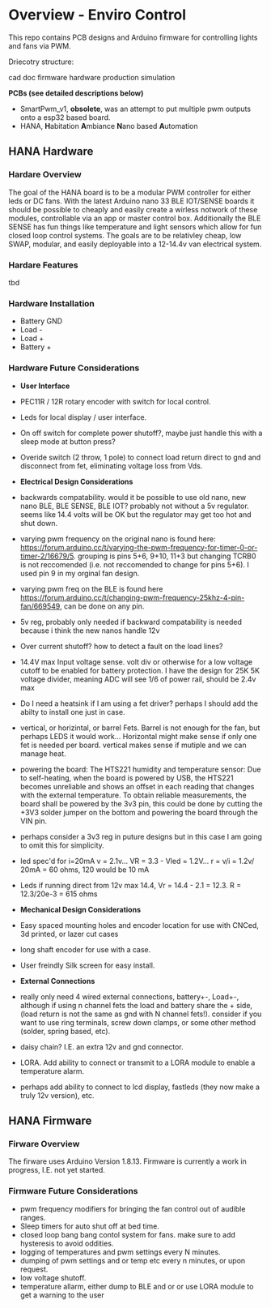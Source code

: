 # Overview - Enviro Control
This repo contains PCB designs and Arduino firmware for controlling lights and fans via PWM.

Driecotry structure:

cad
doc
firmware
hardware
production
simulation


**PCBs (see detailed descriptions below)**
* SmartPwm_v1, **obsolete**, was an attempt to put multiple pwm outputs onto a esp32 based board.
* HANA, **H**abitation **A**mbiance **N**ano based **A**utomation

## HANA Hardware

### Hardare Overview
The goal of the HANA board is to be a modular PWM controller for either leds or DC fans.  With the latest Arduino nano 33 BLE IOT/SENSE boards it should be possible to cheaply and easily create a wirless notwork of these modules, controllable via an app or master control box.  Additionally the BLE SENSE has fun things like temperature and light sensors which allow for fun closed loop control systems.  The goals are to be relativley cheap, low SWAP, modular, and easily deployable into a 12-14.4v van electrical system.


### Hardare Features
tbd

### Hardware Installation
* Battery GND
* Load -
* Load +
* Battery +

### Hardware Future Considerations
* **User Interface**
* PEC11R / 12R rotary encoder with switch for local control.
* Leds for local display / user interface.
* On off switch for complete power shutoff?, maybe just handle this with a sleep mode at button press?
* Overide switch (2 throw, 1 pole) to connect load return direct to gnd and disconnect from fet, eliminating voltage loss from Vds.



* **Electrical Design Considerations**
* backwards compatability. would it be possible to use old nano, new nano BLE, BLE SENSE, BLE IOT? probably not without a 5v regulator.  seems like 14.4 volts will be OK but the regulator may get too hot and shut down.
* varying pwm frequency on the original nano is found here: https://forum.arduino.cc/t/varying-the-pwm-frequency-for-timer-0-or-timer-2/16679/5. grouping is pins 5+6, 9+10, 11+3 but changing TCRB0 is not reccomended (i.e. not reccomended to change for pins 5+6).  I used pin  9 in my orginal fan design.
* varying pwm freq on the BLE is found here https://forum.arduino.cc/t/changing-pwm-frequency-25khz-4-pin-fan/669549, can be done on any pin.
* 5v reg, probably only needed if backward compatability is needed because i think the new nanos handle 12v
* Over current shutoff? how to detect a fault on the load lines?
* 14.4V max Input voltage sense. volt div or otherwise for a low voltage cutoff to be enabled for battery protection. I have the design for 25K 5K voltage divider, meaning ADC will see 1/6 of power rail, should be 2.4v max
* Do I need a heatsink if I am using a fet driver? perhaps I should add the abilty to install one just in case.
* vertical, or horizintal, or barrel Fets.  Barrel is not enough for the fan, but perhaps LEDS it would work... Horizontal might make sense if only one fet is needed per board. vertical makes sense if mutiple and we can manage heat.

* powering the board: The HTS221 humidity and temperature sensor: Due to self-heating, when the board is powered by USB, the HTS221 becomes unreliable and shows an offset in each reading that changes with the external temperature. To obtain reliable measurements, the board shall be powered by the 3v3 pin, this could be done by cutting the +3V3 solder jumper on the bottom and powering the board through the VIN pin.
* perhaps consider a 3v3 reg in puture designs but in this case I am going to omit this for simplicity.
* led spec'd for i=20mA v = 2.1v... VR = 3.3 - Vled = 1.2V...   r = v/i = 1.2v/ 20mA = 60 ohms, 120 would be 10 mA
* Leds if running direct from 12v max 14.4, Vr = 14.4 - 2.1 = 12.3.  R = 12.3/20e-3 = 615 ohms

* **Mechanical Design Considerations**
* Easy spaced mounting holes and encoder location for use with CNCed, 3d printed, or lazer cut cases
* long shaft encoder for use with a case.
* User freindly Silk screen for easy install.



* **External Connections**
* really only need 4 wired external connections, battery+-, Load+-, although if using n channel fets the load and battery share the + side, (load return is not the same as gnd with N channel fets!).  consider if you want to use ring terminals, screw down clamps, or some other method (solder, spring based, etc).
* daisy chain? I.E. an extra 12v and gnd connector.
* LORA. Add ability to connect or transmit to a LORA module to enable a temperature alarm.
* perhaps add ability to connect to lcd display, fastleds (they now make a truly 12v version), etc.


## HANA Firmware

### Firware Overview
The firware uses Arduino Version 1.8.13.  Firmware is currently a work in progress, I.E. not yet started.

### Firmware Future Considerations
* pwm frequency modifiers for bringing the fan control out of audible ranges.
* Sleep timers for auto shut off at bed time.
* closed loop bang bang contol system for fans. make sure to add hysteresis to avoid oddities.
* logging of temperatures and pwm settings every N minutes.
* dumping of pwm settings and or temp etc every n minutes, or upon request.
* low voltage shutoff.
* temperature allarm, either dump to BLE and or or use LORA module to get a warning to the user

